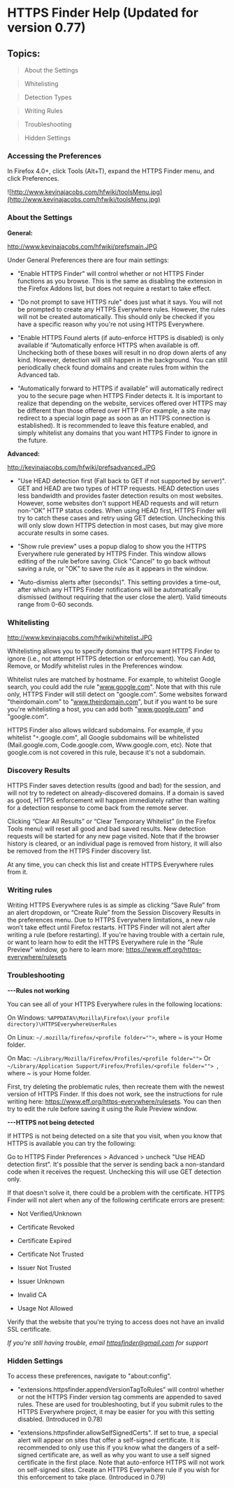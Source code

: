 # HTTPS Finder Help (Updated for version 0.77) #

## Topics: ##

> About the Settings

> Whitelisting

> Detection Types

> Writing Rules

> Troubleshooting

> Hidden Settings


### Accessing the Preferences ###
In Firefox 4.0+, click Tools (Alt+T), expand the HTTPS Finder menu, and click Preferences.

![http://www.kevinajacobs.com/hfwiki/toolsMenu.jpg](http://www.kevinajacobs.com/hfwiki/toolsMenu.jpg)


### About the Settings ###

**General:**

http://www.kevinajacobs.com/hfwiki/prefsmain.JPG


Under General Preferences there are four main settings:
  * "Enable HTTPS Finder" will control whether or not HTTPS Finder functions as you browse. This is the same as disabling the extension in the Firefox Addons list, but does not require a restart to take effect.

  * "Do not prompt to save HTTPS rule" does just what it says.  You will not be prompted to create any HTTPS Everywhere rules.  However, the rules will not be created automatically.  This should only be checked if you have a specific reason why you're not using HTTPS Everywhere.

  * "Enable HTTPS Found alerts (if auto-enforce HTTPS is disabled) is only available if “Automatically enforce HTTPS when available is off. Unchecking both of these boxes will result in no drop down alerts of any kind. However, detection will still happen in the background. You can still periodically check found domains and create rules from within the Advanced tab.

  * "Automatically forward to HTTPS if available" will automatically redirect you to the secure page when HTTPS Finder detects it.  It is important to realize that depending on the website, services offered over HTTPS may be different than those offered over HTTP (For example, a site may redirect to a special login page as soon as an HTTPS connection is established).  It is recommended to leave this feature enabled, and simply whitelist any domains that you want HTTPS Finder to ignore in the future.



**Advanced:**


http://kevinajacobs.com/hfwiki/prefsadvanced.JPG

  * "Use HEAD detection first (Fall back to GET if not supported by server)".  GET and HEAD are two types of HTTP requests.  HEAD detection uses less bandwidth and provides faster detection results on most websites.  However, some websites don't support HEAD requests and will return non-“OK” HTTP status codes.  When using HEAD first, HTTPS Finder will try to catch these cases and retry using GET detection.  Unchecking this will only slow down HTTPS detection in most cases, but may give more accurate results in some cases.

  * "Show rule preview" uses a popup dialog to show you the HTTPS Everywhere rule generated by HTTPS Finder.  This window allows editing of the rule before saving.  Click "Cancel" to go back without saving a rule, or "OK" to save the rule as it appears in the window.

  * "Auto-dismiss alerts after (seconds)". This setting provides a time-out, after which any HTTPS Finder notifications will be automatically dismissed (without requiring that the user close the alert). Valid timeouts range from 0-60 seconds.



### Whitelisting ###

http://www.kevinajacobs.com/hfwiki/whitelist.JPG

Whitelisting allows you to specify domains that you want HTTPS Finder to ignore (i.e., not attempt HTTPS detection or enforcement).  You can Add, Remove, or Modify whitelist rules in the Preferences window.

Whitelist rules are matched by hostname.  For example, to whitelist Google search, you could add the rule "www.google.com".  Note that with this rule only, HTTPS Finder will still detect on "google.com".  Some websites forward "theirdomain.com" to "www.theirdomain.com", but if you want to be sure you're whitelisting a host, you can add both "www.google.com" and "google.com".

HTTPS Finder also allows wildcard subdomains.  For example, if you whitelist "`*`.google.com", all Google subdomains will be whitelisted (Mail.google.com, Code.google.com, Www.google.com, etc).  Note that google.com is not covered in this rule, because it's not a subdomain.



### Discovery Results ###

HTTPS Finder saves detection results (good and bad) for the session, and will not try to redetect on already-discovered domains. If a domain is saved as good, HTTPS enforcement will happen immediately rather than waiting for a detection response to come back from the remote server.

Clicking “Clear All Results” or “Clear Temporary Whitelist” (in the Firefox Tools menu) will reset all good and bad saved results. New detection requests will be started for any new page visited. Note that if the browser history is cleared, or an individual page is removed from history, it will also be removed from the HTTPS Finder discovery list.

At any time, you can check this list and create HTTPS Everywhere rules from it.



### Writing rules ###
Writing HTTPS Everywhere rules is as simple as clicking “Save Rule” from an alert dropdown, or “Create Rule” from the Session Discovery Results in the preferences menu. Due to HTTPS Everywhere limitations, a new rule won’t take effect until Firefox restarts. HTTPS Finder will not alert after writing a rule (before restarting).  If you're having trouble with a certain rule, or want to learn how to edit the HTTPS Everywhere rule in the "Rule Preview" window, go here to learn more: https://www.eff.org/https-everywhere/rulesets



### Troubleshooting ###
**---Rules not working**

You can see all of your HTTPS Everywhere rules in the following locations:

On Windows: `%APPDATA%\Mozilla\Firefox\(your profile directory)\HTTPSEverywhereUserRules`


On Linux: `~/.mozilla/firefox/<profile folder="">`, where ~ is your Home folder.

On Mac: `~/Library/Mozilla/Firefox/Profiles/<profile folder="">` Or `~/Library/Application Support/Firefox/Profiles/<profile folder=""> `, where ~ is your Home folder.

First, try deleting the problematic rules, then recreate them with the newest version of HTTPS Finder.  If this does not work, see the instructions for rule writing here: https://www.eff.org/https-everywhere/rulesets.  You can then try to edit the rule before saving it using the Rule Preview window.


**---HTTPS not being detected**

If HTTPS is not being detected on a site that you visit, when you know that HTTPS is available you can try the following:

Go to HTTPS Finder Preferences > Advanced > uncheck "Use HEAD detection first".  It's possible that the server is sending back a non-standard code when it receives the request.  Unchecking this will use GET detection only.

If that doesn't solve it, there could be a problem with the certificate.  HTTPS Finder will not alert when any of the following certificate errors are present:
  * Not Verified/Unknown

  * Certificate Revoked

  * Certificate Expired

  * Certificate Not Trusted

  * Issuer Not Trusted

  * Issuer Unknown

  * Invalid CA

  * Usage Not Allowed

Verify that the website that you're trying to access does not have an invalid SSL certificate.


_If you're still having trouble, email httpsfinder@gmail.com for support_


### Hidden Settings ###

To access these preferences, navigate to "about:config".

  * "extensions.httpsfinder.appendVersionTagToRules" will control whether or not the HTTPS Finder version tag comments are appended to saved rules. These are used for troubleshooting, but if you submit rules to the HTTPS Everywhere project, it may be easier for you with this setting disabled. (Introduced in 0.78)

  * "extensions.httpsfinder.allowSelfSignedCerts". If set to true, a special alert will appear on sites that offer a self-signed certificate. It is recommended to only use this if you know what the dangers of a self-signed certificate are, as well as why you want to use a self signed certificate in the first place. Note that auto-enforce HTTPS will not work on self-signed sites. Create an HTTPS Everywhere rule if you wish for this enforcement to take place. (Introduced in 0.79)